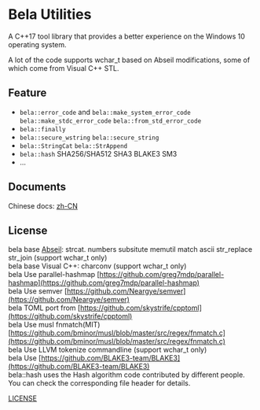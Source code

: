 # Bela Utilities

A C++17 tool library that provides a better experience on the Windows 10 operating system.

A lot of the code supports wchar_t based on Abseil modifications, some of which come from Visual C++ STL.

## Feature

+   `bela::error_code` and `bela::make_system_error_code` `bela::make_stdc_error_code` `bela::from_std_error_code`
+   `bela::finally`
+   `bela::secure_wstring` `bela::secure_string`
+   `bela::StringCat` `bela::StrAppend`
+   `bela::hash` SHA256/SHA512 SHA3 BLAKE3 SM3
+   ...

## Documents

Chinese docs: [zh-CN](./docs/zh-CN/)

## License

bela base [Abseil](https://github.com/abseil/abseil-cpp): strcat. numbers subsitute memutil match ascii str_replace str_join (support wchar_t only)  
bela base Visual C++: charconv (support wchar_t only)  
bela Use parallel-hashmap [https://github.com/greg7mdp/parallel-hashmap](https://github.com/greg7mdp/parallel-hashmap)  
bela Use semver [https://github.com/Neargye/semver](https://github.com/Neargye/semver)  
bela TOML port from [https://github.com/skystrife/cpptoml](https://github.com/skystrife/cpptoml)  
bela Use musl fnmatch(MIT) [https://github.com/bminor/musl/blob/master/src/regex/fnmatch.c](https://github.com/bminor/musl/blob/master/src/regex/fnmatch.c)  
bela Use LLVM tokenize commandline (support wchar_t only)  
bela Use [https://github.com/BLAKE3-team/BLAKE3](https://github.com/BLAKE3-team/BLAKE3)  
bela::hash uses the Hash algorithm code contributed by different people. You can check the corresponding file header for details.

[LICENSE](./LICENSE)
